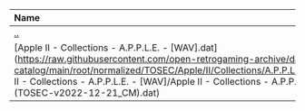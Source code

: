 |Name|Size|
|:---|---:|
|[..](../index.html)|DIR|
|[Apple II - Collections - A.P.P.L.E. - [WAV].dat](https://raw.githubusercontent.com/open-retrogaming-archive/dat-catalog/main/root/normalized/TOSEC/Apple/II/Collections/A.P.P.L.E./[WAV]/Apple II - Collections - A.P.P.L.E. - [WAV]/Apple II - Collections - A.P.P.L.E. - [WAV] (TOSEC-v2022-12-21_CM).dat)|1476|
